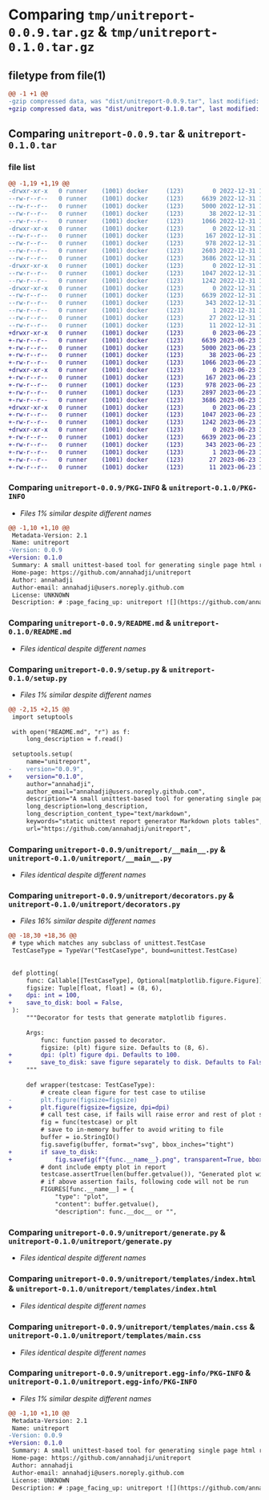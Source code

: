 # Comparing `tmp/unitreport-0.0.9.tar.gz` & `tmp/unitreport-0.1.0.tar.gz`

## filetype from file(1)

```diff
@@ -1 +1 @@
-gzip compressed data, was "dist/unitreport-0.0.9.tar", last modified: Sat Dec 31 14:28:19 2022, max compression
+gzip compressed data, was "dist/unitreport-0.1.0.tar", last modified: Fri Jun 23 19:08:52 2023, max compression
```

## Comparing `unitreport-0.0.9.tar` & `unitreport-0.1.0.tar`

### file list

```diff
@@ -1,19 +1,19 @@
-drwxr-xr-x   0 runner    (1001) docker     (123)        0 2022-12-31 14:28:19.000000 unitreport-0.0.9/
--rw-r--r--   0 runner    (1001) docker     (123)     6639 2022-12-31 14:28:19.000000 unitreport-0.0.9/PKG-INFO
--rw-r--r--   0 runner    (1001) docker     (123)     5000 2022-12-31 14:28:16.000000 unitreport-0.0.9/README.md
--rw-r--r--   0 runner    (1001) docker     (123)       38 2022-12-31 14:28:19.000000 unitreport-0.0.9/setup.cfg
--rw-r--r--   0 runner    (1001) docker     (123)     1066 2022-12-31 14:28:16.000000 unitreport-0.0.9/setup.py
-drwxr-xr-x   0 runner    (1001) docker     (123)        0 2022-12-31 14:28:19.000000 unitreport-0.0.9/unitreport/
--rw-r--r--   0 runner    (1001) docker     (123)      167 2022-12-31 14:28:16.000000 unitreport-0.0.9/unitreport/__init__.py
--rw-r--r--   0 runner    (1001) docker     (123)      978 2022-12-31 14:28:16.000000 unitreport-0.0.9/unitreport/__main__.py
--rw-r--r--   0 runner    (1001) docker     (123)     2603 2022-12-31 14:28:16.000000 unitreport-0.0.9/unitreport/decorators.py
--rw-r--r--   0 runner    (1001) docker     (123)     3686 2022-12-31 14:28:16.000000 unitreport-0.0.9/unitreport/generate.py
-drwxr-xr-x   0 runner    (1001) docker     (123)        0 2022-12-31 14:28:19.000000 unitreport-0.0.9/unitreport/templates/
--rw-r--r--   0 runner    (1001) docker     (123)     1047 2022-12-31 14:28:16.000000 unitreport-0.0.9/unitreport/templates/index.html
--rw-r--r--   0 runner    (1001) docker     (123)     1242 2022-12-31 14:28:16.000000 unitreport-0.0.9/unitreport/templates/main.css
-drwxr-xr-x   0 runner    (1001) docker     (123)        0 2022-12-31 14:28:19.000000 unitreport-0.0.9/unitreport.egg-info/
--rw-r--r--   0 runner    (1001) docker     (123)     6639 2022-12-31 14:28:18.000000 unitreport-0.0.9/unitreport.egg-info/PKG-INFO
--rw-r--r--   0 runner    (1001) docker     (123)      343 2022-12-31 14:28:19.000000 unitreport-0.0.9/unitreport.egg-info/SOURCES.txt
--rw-r--r--   0 runner    (1001) docker     (123)        1 2022-12-31 14:28:18.000000 unitreport-0.0.9/unitreport.egg-info/dependency_links.txt
--rw-r--r--   0 runner    (1001) docker     (123)       27 2022-12-31 14:28:18.000000 unitreport-0.0.9/unitreport.egg-info/requires.txt
--rw-r--r--   0 runner    (1001) docker     (123)       11 2022-12-31 14:28:18.000000 unitreport-0.0.9/unitreport.egg-info/top_level.txt
+drwxr-xr-x   0 runner    (1001) docker     (123)        0 2023-06-23 19:08:52.000000 unitreport-0.1.0/
+-rw-r--r--   0 runner    (1001) docker     (123)     6639 2023-06-23 19:08:52.000000 unitreport-0.1.0/PKG-INFO
+-rw-r--r--   0 runner    (1001) docker     (123)     5000 2023-06-23 19:08:48.000000 unitreport-0.1.0/README.md
+-rw-r--r--   0 runner    (1001) docker     (123)       38 2023-06-23 19:08:52.000000 unitreport-0.1.0/setup.cfg
+-rw-r--r--   0 runner    (1001) docker     (123)     1066 2023-06-23 19:08:48.000000 unitreport-0.1.0/setup.py
+drwxr-xr-x   0 runner    (1001) docker     (123)        0 2023-06-23 19:08:52.000000 unitreport-0.1.0/unitreport/
+-rw-r--r--   0 runner    (1001) docker     (123)      167 2023-06-23 19:08:48.000000 unitreport-0.1.0/unitreport/__init__.py
+-rw-r--r--   0 runner    (1001) docker     (123)      978 2023-06-23 19:08:48.000000 unitreport-0.1.0/unitreport/__main__.py
+-rw-r--r--   0 runner    (1001) docker     (123)     2897 2023-06-23 19:08:48.000000 unitreport-0.1.0/unitreport/decorators.py
+-rw-r--r--   0 runner    (1001) docker     (123)     3686 2023-06-23 19:08:48.000000 unitreport-0.1.0/unitreport/generate.py
+drwxr-xr-x   0 runner    (1001) docker     (123)        0 2023-06-23 19:08:52.000000 unitreport-0.1.0/unitreport/templates/
+-rw-r--r--   0 runner    (1001) docker     (123)     1047 2023-06-23 19:08:48.000000 unitreport-0.1.0/unitreport/templates/index.html
+-rw-r--r--   0 runner    (1001) docker     (123)     1242 2023-06-23 19:08:48.000000 unitreport-0.1.0/unitreport/templates/main.css
+drwxr-xr-x   0 runner    (1001) docker     (123)        0 2023-06-23 19:08:52.000000 unitreport-0.1.0/unitreport.egg-info/
+-rw-r--r--   0 runner    (1001) docker     (123)     6639 2023-06-23 19:08:51.000000 unitreport-0.1.0/unitreport.egg-info/PKG-INFO
+-rw-r--r--   0 runner    (1001) docker     (123)      343 2023-06-23 19:08:52.000000 unitreport-0.1.0/unitreport.egg-info/SOURCES.txt
+-rw-r--r--   0 runner    (1001) docker     (123)        1 2023-06-23 19:08:51.000000 unitreport-0.1.0/unitreport.egg-info/dependency_links.txt
+-rw-r--r--   0 runner    (1001) docker     (123)       27 2023-06-23 19:08:51.000000 unitreport-0.1.0/unitreport.egg-info/requires.txt
+-rw-r--r--   0 runner    (1001) docker     (123)       11 2023-06-23 19:08:51.000000 unitreport-0.1.0/unitreport.egg-info/top_level.txt
```

### Comparing `unitreport-0.0.9/PKG-INFO` & `unitreport-0.1.0/PKG-INFO`

 * *Files 1% similar despite different names*

```diff
@@ -1,10 +1,10 @@
 Metadata-Version: 2.1
 Name: unitreport
-Version: 0.0.9
+Version: 0.1.0
 Summary: A small unittest-based tool for generating single page html reports in Python.
 Home-page: https://github.com/annahadji/unitreport
 Author: annahadji
 Author-email: annahadji@users.noreply.github.com
 License: UNKNOWN
 Description: # :page_facing_up: unitreport ![](https://github.com/annahadji/unitreport/workflows/Publish%20to%20PyPI/badge.svg) ![PyPI](https://img.shields.io/pypi/v/unitreport)
```

### Comparing `unitreport-0.0.9/README.md` & `unitreport-0.1.0/README.md`

 * *Files identical despite different names*

### Comparing `unitreport-0.0.9/setup.py` & `unitreport-0.1.0/setup.py`

 * *Files 1% similar despite different names*

```diff
@@ -2,15 +2,15 @@
 import setuptools
 
 with open("README.md", "r") as f:
     long_description = f.read()
 
 setuptools.setup(
     name="unitreport",
-    version="0.0.9",
+    version="0.1.0",
     author="annahadji",
     author_email="annahadji@users.noreply.github.com",
     description="A small unittest-based tool for generating single page html reports in Python.",
     long_description=long_description,
     long_description_content_type="text/markdown",
     keywords="static unittest report generator Markdown plots tables",
     url="https://github.com/annahadji/unitreport",
```

### Comparing `unitreport-0.0.9/unitreport/__main__.py` & `unitreport-0.1.0/unitreport/__main__.py`

 * *Files identical despite different names*

### Comparing `unitreport-0.0.9/unitreport/decorators.py` & `unitreport-0.1.0/unitreport/decorators.py`

 * *Files 16% similar despite different names*

```diff
@@ -18,30 +18,36 @@
 # type which matches any subclass of unittest.TestCase
 TestCaseType = TypeVar("TestCaseType", bound=unittest.TestCase)
 
 
 def plotting(
     func: Callable[[TestCaseType], Optional[matplotlib.figure.Figure]],
     figsize: Tuple[float, float] = (8, 6),
+    dpi: int = 100,
+    save_to_disk: bool = False,
 ):
     """Decorator for tests that generate matplotlib figures.
 
     Args:
         func: function passed to decorator.
         figsize: (plt) figure size. Defaults to (8, 6).
+        dpi: (plt) figure dpi. Defaults to 100.
+        save_to_disk: save figure separately to disk. Defaults to False.
     """
 
     def wrapper(testcase: TestCaseType):
         # create clean figure for test case to utilise
-        plt.figure(figsize=figsize)
+        plt.figure(figsize=figsize, dpi=dpi)
         # call test case, if fails will raise error and rest of plot saving will not run
         fig = func(testcase) or plt
         # save to in-memory buffer to avoid writing to file
         buffer = io.StringIO()
         fig.savefig(buffer, format="svg", bbox_inches="tight")
+        if save_to_disk:
+            fig.savefig(f"{func.__name__}.png", transparent=True, bbox_inches="tight")
         # dont include empty plot in report
         testcase.assertTrue(len(buffer.getvalue()), "Generated plot with empty output.")
         # if above assertion fails, following code will not be run
         FIGURES[func.__name__] = {
             "type": "plot",
             "content": buffer.getvalue(),
             "description": func.__doc__ or "",
```

### Comparing `unitreport-0.0.9/unitreport/generate.py` & `unitreport-0.1.0/unitreport/generate.py`

 * *Files identical despite different names*

### Comparing `unitreport-0.0.9/unitreport/templates/index.html` & `unitreport-0.1.0/unitreport/templates/index.html`

 * *Files identical despite different names*

### Comparing `unitreport-0.0.9/unitreport/templates/main.css` & `unitreport-0.1.0/unitreport/templates/main.css`

 * *Files identical despite different names*

### Comparing `unitreport-0.0.9/unitreport.egg-info/PKG-INFO` & `unitreport-0.1.0/unitreport.egg-info/PKG-INFO`

 * *Files 1% similar despite different names*

```diff
@@ -1,10 +1,10 @@
 Metadata-Version: 2.1
 Name: unitreport
-Version: 0.0.9
+Version: 0.1.0
 Summary: A small unittest-based tool for generating single page html reports in Python.
 Home-page: https://github.com/annahadji/unitreport
 Author: annahadji
 Author-email: annahadji@users.noreply.github.com
 License: UNKNOWN
 Description: # :page_facing_up: unitreport ![](https://github.com/annahadji/unitreport/workflows/Publish%20to%20PyPI/badge.svg) ![PyPI](https://img.shields.io/pypi/v/unitreport)
```

